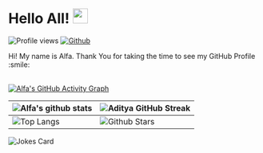 <h1> Hello All! <img src = "https://raw.githubusercontent.com/MartinHeinz/MartinHeinz/master/wave.gif" width = 30px> </h1>
<p align='center'>
</p>


![Profile views](https://visitor-badge.glitch.me/badge?page_id=alfacodeself.alfacodeself)
[![Github](https://img.shields.io/github/followers/alfacodeself?label=Follow&style=social)](https://github.com/Alfa719)

<div size='20px'> Hi! My name is Alfa. Thank You for taking the time to see my GitHub Profile :smile: 
</div>

  <br>
  
[![Alfa's GitHub Activity Graph](https://activity-graph.herokuapp.com/graph?username=alfacodeself&theme=tokyonight)](https://git.io/praveenscience)

| ![Alfa's github stats](https://github-readme-stats.vercel.app/api?username=alfacodeself&show_icons=true&theme=tokyonight) | ![Aditya GitHub Streak](https://github-readme-streak-stats.herokuapp.com/?user=alfacodeself&theme=tokyonight) |
| --- | --- |
| ![Top Langs](https://github-readme-stats.vercel.app/api/top-langs/?username=alfacodeself&theme=tokyonight) | ![Github Stars](https://github-readme-stats.vercel.app/api?username=alfacodeself&show_icons=true&locale=en&count_private=true&hide_rank=true&custom_title=My%20GitHub%20Stats&disable_animations=true&theme=tokyonight) |

![Jokes Card](https://readme-jokes.vercel.app/api?theme=tokyonight)


<br>
